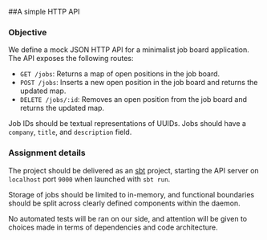 ##A simple HTTP API

### Objective

We define a mock JSON HTTP API for a minimalist job board
application. The API exposes the following routes:

- `GET /jobs`: Returns a map of open positions in the job board.
- `POST /jobs`: Inserts a new open position in the job board and
  returns the updated map.
- `DELETE /jobs/:id`: Removes an open position from the job board and
  returns the updated map.

Job IDs should be textual representations of UUIDs. Jobs should have
a `company`, `title`, and `description` field.

### Assignment details

The project should be delivered as an [sbt](https://www.scala-sbt.org/)
project, starting the API server on `localhost` port `9000` when
launched with `sbt run`.

Storage of jobs should be limited to in-memory, and functional
boundaries should be split across clearly defined components within
the daemon.

No automated tests will be ran on our side, and attention will be given to choices
made in terms of dependencies and code architecture. 
